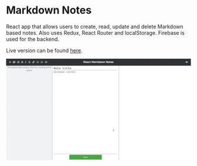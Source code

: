 # Markdown Notes

React app that allows users to create, read, update and delete Markdown based notes. Also uses Redux, React Router and localStorage. Firebase is used for the backend.

Live version can be found [here](https://confident-blackwell-dc65d5.netlify.com/).

<kbd>
  <img src="./react-gif.gif">
</kbd>
